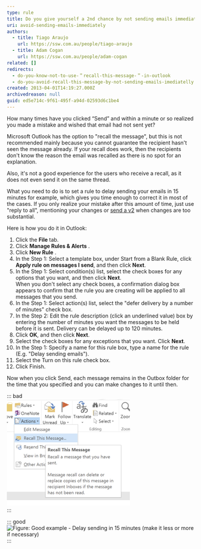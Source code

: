 ```yaml
---
type: rule
title: Do you give yourself a 2nd chance by not sending emails immediately?
uri: avoid-sending-emails-immediately
authors:
  - title: Tiago Araujo
    url: https://ssw.com.au/people/tiago-araujo
  - title: Adam Cogan
    url: https://ssw.com.au/people/adam-cogan
related: []
redirects:
  - do-you-know-not-to-use-＂recall-this-message-＂-in-outlook
  - do-you-avoid-recall-this-message-by-not-sending-emails-imediatelly
created: 2013-04-01T14:19:27.000Z
archivedreason: null
guid: ed5e714c-9f61-495f-a94d-02593d6c1be4
---
```


How many times have you clicked “Send” and within a minute or so realized you made a mistake and wished that email had not sent yet?

Microsoft Outlook has the option to "recall the message", but this is not recommended mainly because you cannot guarantee the recipient hasn't seen the message already. If your recall does work, then the recipients don't know the reason the email was recalled as there is no spot for an explanation.

Also, it's not a good experience for the users who receive a recall, as it does not even send it on the same thread.

What you need to do is to set a rule to delay sending your emails in 15 minutes for example, which gives you time enough to correct it in most of the cases. If you only realize your mistake after this amount of time, just use "reply to all", mentioning your changes or [send a v2](/how-to-send-a-v2-if-requested) when changes are too substantial.

<!--endintro-->

Here is how you do it in Outlook:

1. Click the **File** tab.
2. Click **Manage Rules & Alerts** .
3. Click **New Rule** .
4. In the Step 1: Select a template box, under Start from a Blank Rule, click  **Apply rule on messages I send**, and then click **Next**.
5. In the Step 1: Select condition(s) list, select the check boxes for any options that you want, and then click **Next**.   
    When you don't select any check boxes, a confirmation dialog box appears to confirm that the rule you are creating will be applied to all messages that you send.
6. In the Step 1: Select action(s) list, select the "defer delivery by a number of minutes" check box.
7. In the Step 2: Edit the rule description (click an underlined value) box by entering the number of minutes you want the messages to be held before it is sent. Delivery can be delayed up to 120 minutes.
8. Click **OK**, and then click **Next**.
9. Select the check boxes for any exceptions that you want. Click **Next**.
10. In the Step 1: Specify a name for this rule box, type a name for the rule (E.g. "Delay sending emails").
11. Select the Turn on this rule check box.
12. Click Finish.

Now when you click Send, each message remains in the Outbox folder for the time that you specified and you can make changes to it until then.

::: bad  
![Figure: Bad example - Recalling a message when you want to change an email after sending](recall-message_1728009859157.jpg)  
:::

::: good  
![Figure: Good example - Delay sending in 15 minutes (make it less or more if necessary)](create-rule-to-delay-sending.jpg)  
:::
